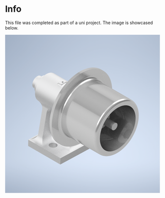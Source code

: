 # Info

This file was completed as part of a uni project. The image is showcased below.

<img src=P&S%20Assembly.png>
